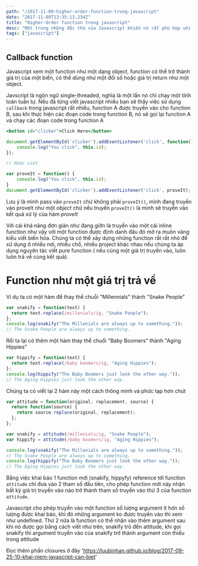 ```yaml
---
path: "/2017-11-09-higher-order-function-trong-javascript"
date: "2017-11-09T13:35:13.234Z"
title: "Higher-Order function trong javascript"
desc: "Một trong những đặc thù của Javascript khiến nó rất phù hợp với function programming là cho phép viết function higher-order, kiểu function cho phép nhận một function khác như một argument hoặc trả về một function"
tags: ["javascript"]
---
```



## Callback function

Javascript xem một function như một dạng object, function có thể trở thành giá trị của một biến, có thể dùng như một đối số hoặc giá trị return như một object.

Javscript là ngôn ngữ single-threaded, nghĩa là một lần nó chỉ chạy một tính toán tuần tự. Nếu đã từng viết javascript nhiều bạn sẽ thấy việc sử dụng `callback` trong javascript rất nhiều, function A được truyền vào cho function B, sau khi thực hiện các đoạn code trong function B, nó sẽ gọi lại function A và chạy các đoạn code trong function A


```jsx
<button id="clicker">Click Here</button>

document.getElementById('clicker').addEventListener('click', function() {
    console.log("You click", this.id);
});

// Hoac viet

var proveIt = function() {
    console.log("You click", this.id);
}
document.getElementById('clicker').addEventListener('click', proveIt);
```


Lưu ý là mình pass vào `proveIt` chứ không phải `proveIt()`, mình đang truyền vào proveIt như một *object* chứ nếu truyền `proveIt()` là mình sẽ truyền vào kết quả xử lý của hàm *proveIt*

Với cái khả năng đơn giản như đang giỡn là truyền vào một cái inline function như vậy với một function được định danh đâu đó mở ra muôn vàng kiểu viết biến hóa. Chúng ta có thể xây dựng những function rất rất nhỏ để xử dụng ở nhiều nơi, nhiều chổ, nhiều project khác nhau nếu chúng ta áp dụng nguyên tác viết pure function ( nếu cùng một giá trị truyền vào, luôn luôn trả về cùng kết quả).

# Function như một giá trị trả về

Ví dụ ta có một hàm để thay thể chuỗi "Millennials" thành "Snake People"

```js
var snakify = function(text) {
  return text.replace(/millenials/ig, "Snake People");
};
console.log(snakify("The Millenials are always up to something."));
// The Snake People are always up to something.
```

Rồi ta lại có thêm một hàm thay thể chuổi "Baby Boomers" thành "Aging Hippies"

```js
var hippify = function(text) {
  return text.replace(/baby boomers/ig, "Aging Hippies");
};
console.log(hippify("The Baby Boomers just look the other way."));
// The Aging Hippies just look the other way.
```

Chúng ta có viết lại 2 hàm này một cách thông minh và phức tạp hơn chút

```js
var attitude = function(original, replacement, source) {
  return function(source) {
    return source.replace(original, replacement);
  };
};

var snakify = attitude(/millenials/ig, "Snake People");
var hippify = attitude(/baby boomers/ig, "Aging Hippies");

console.log(snakify("The Millenials are always up to something."));
// The Snake People are always up to something.
console.log(hippify("The Baby Boomers just look the other way."));
// The Aging Hippies just look the other way.
```

Bằng việc khai báo 1 function mới (snakify, hippyfy) reference tới function `attitude` chỉ đưa vào 2 tham số đầu tiên, cho phép function mới này nhận bất kỳ giá trị truyền vào nào trở thành tham số truyền vào thứ 3 của function `attitude`.

Javascript cho phép truyền vào một function số lượng argument ít hơn số lượng được khai báo, khi đó những argument ko được truyền vào thì xem như undefined. Thứ 2 nữa là function có thể nhận vào thêm argument sau khi nó được gọi bằng cách viết như trên, snakify trỏ đến attitude, khi gọi snakify thì argument truyền vào của snakify trở thành argument còn thiếu trong attitude

Đọc thêm phần closures ở đây 'https://luubinhan.github.io/blog/2017-09-25-10-khai-niem-javascript-can-biet'